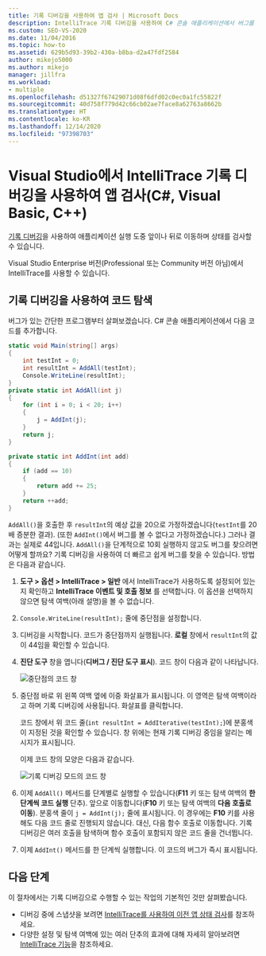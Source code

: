 ```yaml
---
title: 기록 디버깅을 사용하여 앱 검사 | Microsoft Docs
description: IntelliTrace 기록 디버깅을 사용하여 C# 콘솔 애플리케이션에서 버그를 추적하는 조사를 수행합니다.
ms.custom: SEO-VS-2020
ms.date: 11/04/2016
ms.topic: how-to
ms.assetid: 629b5d93-39b2-430a-b8ba-d2a47fdf2584
author: mikejo5000
ms.author: mikejo
manager: jillfra
ms.workload:
- multiple
ms.openlocfilehash: d51327f67429071d08f6dfd02c0ec0a1fc55822f
ms.sourcegitcommit: 40d758f779d42c66cb02ae7face8a62763a8662b
ms.translationtype: HT
ms.contentlocale: ko-KR
ms.lasthandoff: 12/14/2020
ms.locfileid: "97398703"
---
```

# <a name="inspect-your-app-with-intellitrace-historical-debugging-in-visual-studio-c-visual-basic-c"></a>Visual Studio에서 IntelliTrace 기록 디버깅을 사용하여 앱 검사(C#, Visual Basic, C++)

[기록 디버깅](../debugger/historical-debugging.md)을 사용하여 애플리케이션 실행 도중 앞이나 뒤로 이동하며 상태를 검사할 수 있습니다.

Visual Studio Enterprise 버전(Professional 또는 Community 버전 아님)에서 IntelliTrace를 사용할 수 있습니다.

## <a name="navigate-your-code-with-historical-debugging"></a>기록 디버깅을 사용하여 코드 탐색

버그가 있는 간단한 프로그램부터 살펴보겠습니다. C# 콘솔 애플리케이션에서 다음 코드를 추가합니다.

```csharp
static void Main(string[] args)
{
    int testInt = 0;
    int resultInt = AddAll(testInt);
    Console.WriteLine(resultInt);
}
private static int AddAll(int j)
{
    for (int i = 0; i < 20; i++)
    {
        j = AddInt(j);
    }
    return j;
}

private static int AddInt(int add)
{
    if (add == 10)
    {
        return add += 25;
    }
    return ++add;
}
```

`AddAll()`을 호출한 후 `resultInt`의 예상 값을 20으로 가정하겠습니다(`testInt`를 20배 증분한 결과). (또한 `AddInt()`에서 버그를 볼 수 없다고 가정하겠습니다.) 그러나 결과는 실제로 44입니다. `AddAll()`을 단계적으로 10회 실행하지 않고도 버그를 찾으려면 어떻게 할까요? 기록 디버깅을 사용하여 더 빠르고 쉽게 버그를 찾을 수 있습니다. 방법은 다음과 같습니다.

1. **도구 > 옵션 > IntelliTrace > 일반** 에서 IntelliTrace가 사용하도록 설정되어 있는지 확인하고 **IntelliTrace 이벤트 및 호출 정보** 를 선택합니다. 이 옵션을 선택하지 않으면 탐색 여백(아래 설명)을 볼 수 없습니다.

2. `Console.WriteLine(resultInt);` 줄에 중단점을 설정합니다.

3. 디버깅을 시작합니다. 코드가 중단점까지 실행됩니다. **로컬** 창에서 `resultInt`의 값이 44임을 확인할 수 있습니다.

4. **진단 도구** 창을 엽니다(**디버그 / 진단 도구 표시**). 코드 창이 다음과 같이 나타납니다.

    ![중단점의 코드 창](../debugger/media/historicaldebuggingbreakpoint.png "HistoricalDebuggingBreakpoint")

5. 중단점 바로 위 왼쪽 여백 옆에 이중 화살표가 표시됩니다. 이 영역은 탐색 여백이라고 하며 기록 디버깅에 사용됩니다. 화살표를 클릭합니다.

    코드 창에서 위 코드 줄(`int resultInt = AddIterative(testInt);`)에 분홍색이 지정된 것을 확인할 수 있습니다. 창 위에는 현재 기록 디버깅 중임을 알리는 메시지가 표시됩니다.

    이제 코드 창의 모양은 다음과 같습니다.

    ![기록 디버깅 모드의 코드 창](../debugger/media/historicaldebuggingback.png "HistoricalDebuggingBack")

6. 이제 `AddAll()` 메서드를 단계별로 실행할 수 있습니다(**F11** 키 또는 탐색 여백의 **한 단계씩 코드 실행** 단추). 앞으로 이동합니다(**F10** 키 또는 탐색 여백의 **다음 호출로 이동**). 분홍색 줄이 `j = AddInt(j);` 줄에 표시됩니다. 이 경우에는 **F10** 키를 사용해도 다음 코드 줄로 진행되지 않습니다. 대신, 다음 함수 호출로 이동합니다. 기록 디버깅은 여러 호출을 탐색하며 함수 호출이 포함되지 않은 코드 줄을 건너뜁니다.

7. 이제 `AddInt()` 메서드를 한 단계씩 실행합니다. 이 코드의 버그가 즉시 표시됩니다.

## <a name="next-steps"></a>다음 단계

이 절차에서는 기록 디버깅으로 수행할 수 있는 작업의 기본적인 것만 살펴봤습니다.

- 디버깅 중에 스냅샷을 보려면 [IntelliTrace를 사용하여 이전 앱 상태 검사](../debugger/view-historical-application-state.md)를 참조하세요.
- 다양한 설정 및 탐색 여백에 있는 여러 단추의 효과에 대해 자세히 알아보려면 [IntelliTrace 기능](../debugger/intellitrace-features.md)을 참조하세요.
